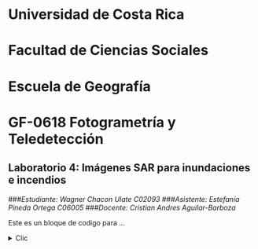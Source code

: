 #             Universidad de Costa Rica 
#           Facultad de Ciencias Sociales 
#                Escuela de Geografía 
#         GF-0618 Fotogrametría y Teledetección  

## Laboratorio 4: Imágenes SAR para inundaciones e incendios 

###*Estudiante: Wagner Chacon Ulate C02093*
###*Asistente: Estefanía Pineda Ortega C06005*
###*Docente: Cristian Andres Aguilar-Barboza*


Este es un bloque de codigo para ...

<details>
  <summary>Clic</summary>

  
//Coleccion de imagenes de Sentinel-1
var s1 = ee.ImageCollection('COPERNICUS/S1_GRD')
        //.filter(ee.Filter.listContains('transmitterReceiverPolarisation', 'VV','VH'))
        .filter(ee.Filter.eq('instrumentMode', 'IW'))
        .filter(ee.Filter.eq('orbitProperties_pass', 'DESCENDING')) // puede ajustar a ASCENDING
        .filterBounds(roi)
  

</details>
